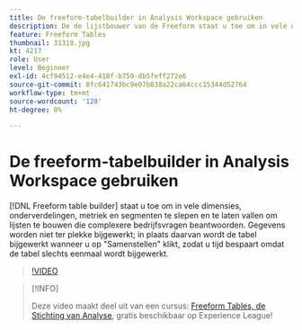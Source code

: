 ```yaml
---
title: De freeform-tabelbuilder in Analysis Workspace gebruiken
description: De de lijstbouwer van de Freeform staat u toe om in vele dimensies, onderbrekingen, metriek en segmenten te slepen en te laten vallen om lijsten te bouwen die complexere bedrijfsvragen beantwoorden. Gegevens worden niet ter plekke bijgewerkt; in plaats daarvan wordt de tabel bijgewerkt wanneer u op "Samenstellen" klikt, zodat u tijd bespaart omdat de tabel slechts eenmaal wordt bijgewerkt.
feature: Freeform Tables
thumbnail: 31318.jpg
kt: 4217
role: User
level: Beginner
exl-id: 4cf94512-e4e4-418f-b759-db5feff272e6
source-git-commit: 8fc641743bc9e07b838a22ca64ccc15344d52764
workflow-type: tm+mt
source-wordcount: '128'
ht-degree: 0%

---
```


# De freeform-tabelbuilder in Analysis Workspace gebruiken

[!DNL Freeform table builder] staat u toe om in vele dimensies, onderverdelingen, metriek en segmenten te slepen en te laten vallen om lijsten te bouwen die complexere bedrijfsvragen beantwoorden. Gegevens worden niet ter plekke bijgewerkt; in plaats daarvan wordt de tabel bijgewerkt wanneer u op &quot;Samenstellen&quot; klikt, zodat u tijd bespaart omdat de tabel slechts eenmaal wordt bijgewerkt.

>[!VIDEO](https://video.tv.adobe.com/v/31318/?quality=12&learn=on)

>[!INFO]
>
> Deze video maakt deel uit van een cursus: [Freeform Tables, de Stichting van Analyse](https://experienceleague.adobe.com/?recommended=Analytics-U-1-2020.3), gratis beschikbaar op Experience League!
